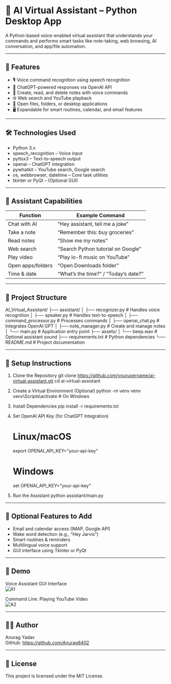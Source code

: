 🤖 AI Virtual Assistant – Python Desktop App
=================================================

A Python-based voice-enabled virtual assistant that understands your commands and performs smart tasks like note-taking, web browsing, AI conversation, and app/file automation.

-------------------------------------------------
🚀 Features
-------------------------------------------------
- 🎙️ Voice command recognition using speech recognition
- 🧠 ChatGPT-powered responses via OpenAI API
- 📝 Create, read, and delete notes with voice commands
- 🌐 Web search and YouTube playback
- 📂 Open files, folders, or desktop applications
- 🖥️ Expandable for smart routines, calendar, and email features

-------------------------------------------------
🛠️ Technologies Used
-------------------------------------------------
- Python 3.x
- speech_recognition – Voice input
- pyttsx3 – Text-to-speech output
- openai – ChatGPT integration
- pywhatkit – YouTube search, Google search
- os, webbrowser, datetime – Core task utilities
- tkinter or PyQt – (Optional GUI)

-------------------------------------------------
🧠 Assistant Capabilities
-------------------------------------------------
| Function           | Example Command                      |
|--------------------|--------------------------------------|
| Chat with AI       | “Hey assistant, tell me a joke”      |
| Take a note        | “Remember this: buy groceries”       |
| Read notes         | “Show me my notes”                   |
| Web search         | “Search Python tutorial on Google”   |
| Play video         | “Play lo-fi music on YouTube”        |
| Open apps/folders  | “Open Downloads folder”              |
| Time & date        | “What’s the time?” / “Today’s date?” |

-------------------------------------------------
📁 Project Structure
-------------------------------------------------
AI_Virtual_Assistant/
├── assistant/
│   ├── recognizer.py          # Handles voice recognition
│   ├── speaker.py             # Handles text-to-speech
│   ├── command_processor.py   # Processes commands
│   ├── openai_chat.py         # Integrates OpenAI GPT
│   ├── note_manager.py        # Create and manage notes
│   └── main.py                # Application entry point
├── assets/
│   └── beep.wav               # Optional assistant sound
├── requirements.txt           # Python dependencies
└── README.md                  # Project documentation

-------------------------------------------------
🔧 Setup Instructions
-------------------------------------------------
1. Clone the Repository
   git clone https://github.com/yourusername/ai-virtual-assistant.git
   cd ai-virtual-assistant

2. Create a Virtual Environment (Optional)
   python -m venv venv
   venv\Scripts\activate  # On Windows

3. Install Dependencies
   pip install -r requirements.txt

4. Set OpenAI API Key (for ChatGPT Integration)
   # Linux/macOS
   export OPENAI_API_KEY="your-api-key"

   # Windows
   set OPENAI_API_KEY="your-api-key"

5. Run the Assistant
   python assistant/main.py

-------------------------------------------------
🔐 Optional Features to Add
-------------------------------------------------
- Email and calendar access (IMAP, Google API)
- Wake word detection (e.g., “Hey Jarvis”)
- Smart routines & reminders
- Multilingual voice support
- GUI interface using Tkinter or PyQt

-------------------------------------------------
📸 Demo
-------------------------------------------------
Voice Assistant GUI Interface  
![A1](https://github.com/user-attachments/assets/4d0b732b-fbb0-4748-bdf8-8a9d803812b5)


Command Line: Playing YouTube Video  
![A2](https://github.com/user-attachments/assets/fc755ec4-6e0a-4e2a-90ee-f80c1b8192f4)


-------------------------------------------------
👨‍💻 Author
-------------------------------------------------
Anurag Yadav  
GitHub: https://github.com/Anurag8402

-------------------------------------------------
📄 License
-------------------------------------------------
This project is licensed under the MIT License.
    
